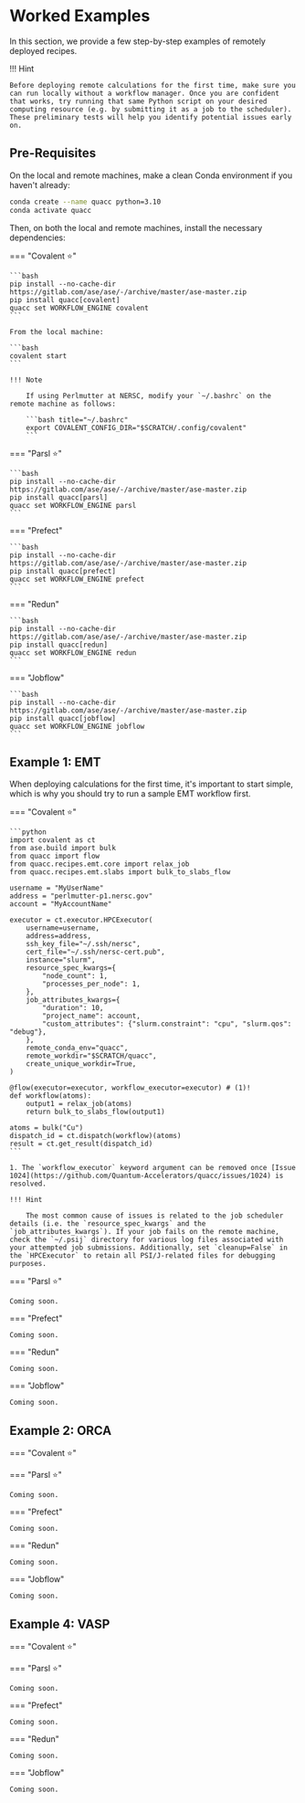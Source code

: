 # Worked Examples

In this section, we provide a few step-by-step examples of remotely deployed recipes.

!!! Hint

    Before deploying remote calculations for the first time, make sure you can run locally without a workflow manager. Once you are confident that works, try running that same Python script on your desired computing resource (e.g. by submitting it as a job to the scheduler). These preliminary tests will help you identify potential issues early on.

## Pre-Requisites

On the local and remote machines, make a clean Conda environment if you haven't already:

```bash
conda create --name quacc python=3.10
conda activate quacc
```

Then, on both the local and remote machines, install the necessary dependencies:

=== "Covalent ⭐"

    ```bash
    pip install --no-cache-dir https://gitlab.com/ase/ase/-/archive/master/ase-master.zip
    pip install quacc[covalent]
    quacc set WORKFLOW_ENGINE covalent
    ```

    From the local machine:

    ```bash
    covalent start
    ```

    !!! Note

        If using Perlmutter at NERSC, modify your `~/.bashrc` on the remote machine as follows:

        ```bash title="~/.bashrc"
        export COVALENT_CONFIG_DIR="$SCRATCH/.config/covalent"
        ```

=== "Parsl ⭐"

    ```bash
    pip install --no-cache-dir https://gitlab.com/ase/ase/-/archive/master/ase-master.zip
    pip install quacc[parsl]
    quacc set WORKFLOW_ENGINE parsl
    ```

=== "Prefect"

    ```bash
    pip install --no-cache-dir https://gitlab.com/ase/ase/-/archive/master/ase-master.zip
    pip install quacc[prefect]
    quacc set WORKFLOW_ENGINE prefect
    ```

=== "Redun"

    ```bash
    pip install --no-cache-dir https://gitlab.com/ase/ase/-/archive/master/ase-master.zip
    pip install quacc[redun]
    quacc set WORKFLOW_ENGINE redun
    ```

=== "Jobflow"

    ```bash
    pip install --no-cache-dir https://gitlab.com/ase/ase/-/archive/master/ase-master.zip
    pip install quacc[jobflow]
    quacc set WORKFLOW_ENGINE jobflow
    ```

## Example 1: EMT

When deploying calculations for the first time, it's important to start simple, which is why you should try to run a sample EMT workflow first.

=== "Covalent ⭐"

    ```python
    import covalent as ct
    from ase.build import bulk
    from quacc import flow
    from quacc.recipes.emt.core import relax_job
    from quacc.recipes.emt.slabs import bulk_to_slabs_flow

    username = "MyUserName"
    address = "perlmutter-p1.nersc.gov"
    account = "MyAccountName"

    executor = ct.executor.HPCExecutor(
        username=username,
        address=address,
        ssh_key_file="~/.ssh/nersc",
        cert_file="~/.ssh/nersc-cert.pub",
        instance="slurm",
        resource_spec_kwargs={
            "node_count": 1,
            "processes_per_node": 1,
        },
        job_attributes_kwargs={
            "duration": 10,
            "project_name": account,
            "custom_attributes": {"slurm.constraint": "cpu", "slurm.qos": "debug"},
        },
        remote_conda_env="quacc",
        remote_workdir="$SCRATCH/quacc",
        create_unique_workdir=True,
    )

    @flow(executor=executor, workflow_executor=executor) # (1)!
    def workflow(atoms):
        output1 = relax_job(atoms)
        return bulk_to_slabs_flow(output1)

    atoms = bulk("Cu")
    dispatch_id = ct.dispatch(workflow)(atoms)
    result = ct.get_result(dispatch_id)
    ```

    1. The `workflow_executor` keyword argument can be removed once [Issue 1024](https://github.com/Quantum-Accelerators/quacc/issues/1024) is resolved.

    !!! Hint

        The most common cause of issues is related to the job scheduler details (i.e. the `resource_spec_kwargs` and the `job_attributes_kwargs`). If your job fails on the remote machine, check the `~/.psij` directory for various log files associated with your attempted job submissions. Additionally, set `cleanup=False` in the `HPCExecutor` to retain all PSI/J-related files for debugging purposes.

=== "Parsl ⭐"

    Coming soon.

=== "Prefect"

    Coming soon.

=== "Redun"

    Coming soon.

=== "Jobflow"

    Coming soon.

## Example 2: ORCA

=== "Covalent ⭐"

=== "Parsl ⭐"

    Coming soon.

=== "Prefect"

    Coming soon.

=== "Redun"

    Coming soon.

=== "Jobflow"

    Coming soon.

## Example 4: VASP

=== "Covalent ⭐"

=== "Parsl ⭐"

    Coming soon.

=== "Prefect"

    Coming soon.

=== "Redun"

    Coming soon.

=== "Jobflow"

    Coming soon.
